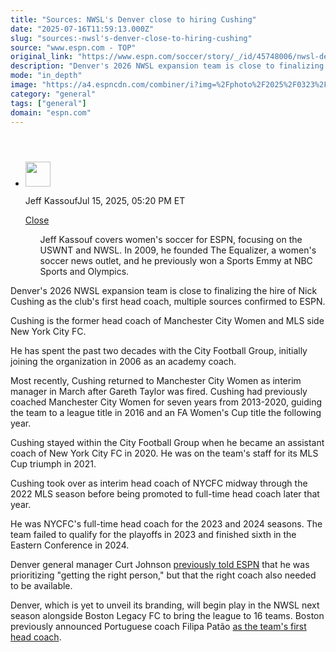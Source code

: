 ```yaml
---
title: "Sources: NWSL's Denver close to hiring Cushing"
date: "2025-07-16T11:59:13.000Z"
slug: "sources:-nwsl's-denver-close-to-hiring-cushing"
source: "www.espn.com - TOP"
original_link: "https://www.espn.com/soccer/story/_/id/45748006/nwsl-denver-close-hiring-cushing-coach"
description: "Denver's 2026 NWSL expansion team is close to finalizing the hire of Nick Cushing as the club's first head coach, multiple sources confirmed to ESPN."
mode: "in_depth"
image: "https://a4.espncdn.com/combiner/i?img=%2Fphoto%2F2025%2F0323%2Fr1468161_1296x729_16%2D9.jpg"
category: "general"
tags: ["general"]
domain: "espn.com"
---
```

<div id="readability-page-1" class="page"><section id="article-feed" data-behavior="author_overlay article_header_news_feed_item_meta article_legal_footer"><article data-id="45748006" data-behavior="story_scroll story_progress" data-src="/soccer/story/_/id/45748006/nwsl-denver-close-hiring-cushing-coach"><div><header></header><div><div><ul><li><p><img src="https://a.espncdn.com/combiner/i?img=/i/columnists/full/kassouf_jeff.png&amp;h=80&amp;w=80&amp;scale=crop" alt="" width="40" height="40"></p><p>Jeff Kassouf<span>Jul 15, 2025, 05:20 PM ET</span></p><div><p><a href="#">Close</a></p><ul>Jeff Kassouf covers women's soccer for ESPN, focusing on the USWNT and NWSL. In 2009, he founded The Equalizer, a women's soccer news outlet, and he previously won a Sports Emmy at NBC Sports and Olympics.</ul></div></li></ul></div><p>Denver's 2026 NWSL expansion team is close to finalizing the hire of Nick Cushing as the club's first head coach, multiple sources confirmed to ESPN.</p><p>Cushing is the former head coach of Manchester City Women and MLS side New York City FC.</p><p>He has spent the past two decades with the City Football Group, initially joining the organization in 2006 as an academy coach.</p><p>Most recently, Cushing returned to Manchester City Women as interim manager in March after Gareth Taylor was fired. Cushing had previously coached Manchester City Women for seven years from 2013-2020, guiding the team to a league title in 2016 and an FA Women's Cup title the following year.</p><p>Cushing stayed within the City Football Group when he became an assistant coach of New York City FC in 2020. He was on the team's staff for its MLS Cup triumph in 2021.</p><p>Cushing took over as interim head coach of NYCFC midway through the 2022 MLS season before being promoted to full-time head coach later that year.</p><p>He was NYCFC's full-time head coach for the 2023 and 2024 seasons. The team failed to qualify for the playoffs in 2023 and finished sixth in the Eastern Conference in 2024.</p><p>Denver general manager Curt Johnson <a href="https://www.espn.com/soccer/story/_/id/45375452/nwsl-expansion-franchise-denver-hires-curt-johnson-first-gm" target="_blank">previously told ESPN</a> that he was prioritizing "getting the right person," but that the right coach also needed to be available.</p><p>Denver, which is yet to unveil its branding, will begin play in the NWSL next season alongside Boston Legacy FC to bring the league to 16 teams. Boston previously announced Portuguese coach Filipa Patão <a href="https://www.espn.com/soccer/story/_/id/45577141/new-boston-legacy-coach-patao-promises-passion-high-press" target="_blank">as the team's first head coach</a>.</p>
</div></div></article></section></div>